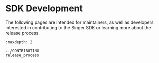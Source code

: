 # SDK Development

The following pages are intended for maintainers, as well as developers interested in contributing
to the Singer SDK or learning more about the release process.

```{toctree}
:maxdepth: 2

../CONTRIBUTING
release_process
```
